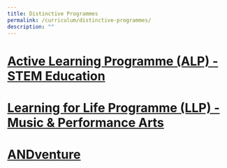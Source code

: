 ```yaml
---
title: Distinctive Programmes
permalink: /curriculum/distinctive-programmes/
description: ""
---
```

# <a href="/curriculum/distinctive-programmes/active-learning-programme-alp-stem-education"><h4><strong>Active Learning Programme (ALP) - STEM Education</strong></h4></a>
# <a href="/curriculum/distinctive-programmes/learning-for-life-programme-llp-music-n-performance-arts"><h4><strong>Learning for Life Programme (LLP) - Music &amp; Performance Arts</strong></h4></a>
# <a href="/curriculum/distinctive-programmes/andventure/overview-of-andventure"><h4><strong>ANDventure</strong></h4></a>